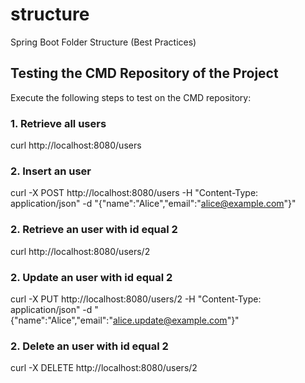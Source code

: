 # structure
Spring Boot Folder Structure (Best Practices)

## Testing the CMD Repository of the Project

Execute the following steps to test on the CMD repository:

### 1. Retrieve all users


curl http://localhost:8080/users 

### 2. Insert an user

curl -X POST http://localhost:8080/users -H "Content-Type: application/json" -d "{\"name\":\"Alice\",\"email\":\"alice@example.com\"}"

### 2. Retrieve an user with id equal 2

curl http://localhost:8080/users/2

### 2. Update an user with id equal 2

curl -X PUT http://localhost:8080/users/2 -H "Content-Type: application/json" -d "{\"name\":\"Alice\",\"email\":\"alice.update@example.com\"}"

### 2. Delete an user with id equal 2

curl -X DELETE http://localhost:8080/users/2